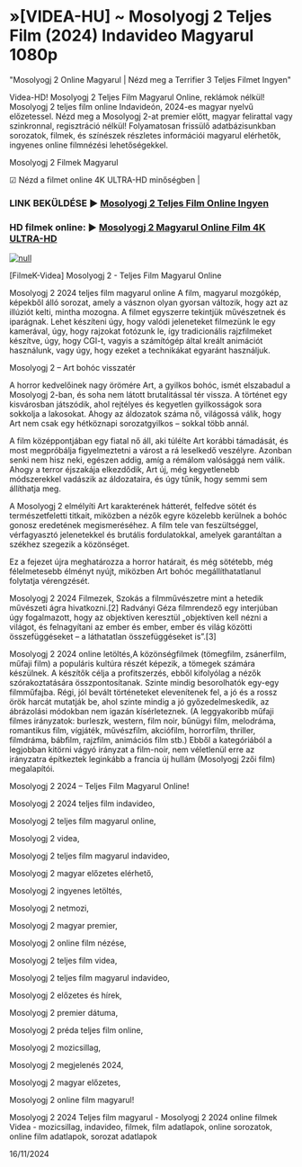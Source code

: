 # »[VIDEA-HU] ~ Mosolyogj 2 Teljes Film (2024) Indavideo Magyarul 1080p




"Mosolyogj 2 Online Magyarul | Nézd meg a Terrifier 3 Teljes Filmet Ingyen"

Videa-HD! Mosolyogj 2 Teljes Film Magyarul Online, reklámok nélkül! Mosolyogj 2 teljes film online Indavideón, 2024-es magyar nyelvű előzetessel. Nézd meg a Mosolyogj 2-at premier előtt, magyar felirattal vagy szinkronnal, regisztráció nélkül! Folyamatosan frissülő adatbázisunkban sorozatok, filmek, és színészek részletes információi magyarul elérhetők, ingyenes online filmnézési lehetőségekkel.

Mosolyogj 2 Filmek Magyarul

☑ Nézd a filmet online 4K ULTRA-HD minőségben |

### LINK BEKÜLDÉSE ▶️ [Mosolyogj 2 Teljes Film Online Ingyen](https://t.co/q7nEyMuDUG)

### HD filmek online: ▶️ [Mosolyogj 2 Magyarul Online Film 4K ULTRA-HD](https://t.co/q7nEyMuDUG)

[![null](https://static.wixstatic.com/media/855a25_043b5abeb4ae4d35ac003198e7fe56ed~mv2.gif)](https://t.co/q7nEyMuDUG)

[FilmeK-Videa] Mosolyogj 2 - Teljes Film Magyarul Online

Mosolyogj 2 2024 teljes film magyarul online A film, magyarul mozgókép, képekből álló sorozat, amely a vásznon olyan gyorsan változik, hogy azt az illúziót kelti, mintha mozogna. A filmet egyszerre tekintjük művészetnek és iparágnak. Lehet készíteni úgy, hogy valódi jeleneteket filmezünk le egy kamerával, úgy, hogy rajzokat fotózunk le, így tradicionális rajzfilmeket készítve, úgy, hogy CGI-t, vagyis a számítógép által kreált animációt használunk, vagy úgy, hogy ezeket a technikákat egyaránt használjuk.

Mosolyogj 2 – Art bohóc visszatér

A horror kedvelőinek nagy örömére Art, a gyilkos bohóc, ismét elszabadul a Mosolyogj 2-ban, és soha nem látott brutalitással tér vissza. A történet egy kisvárosban játszódik, ahol rejtélyes és kegyetlen gyilkosságok sora sokkolja a lakosokat. Ahogy az áldozatok száma nő, világossá válik, hogy Art nem csak egy hétköznapi sorozatgyilkos – sokkal több annál.

A film középpontjában egy fiatal nő áll, aki túlélte Art korábbi támadását, és most megpróbálja figyelmeztetni a várost a rá leselkedő veszélyre. Azonban senki nem hisz neki, egészen addig, amíg a rémálom valósággá nem válik. Ahogy a terror éjszakája elkezdődik, Art új, még kegyetlenebb módszerekkel vadászik az áldozataira, és úgy tűnik, hogy semmi sem állíthatja meg.

A Mosolyogj 2 elmélyíti Art karakterének hátterét, felfedve sötét és természetfeletti titkait, miközben a nézők egyre közelebb kerülnek a bohóc gonosz eredetének megismeréséhez. A film tele van feszültséggel, vérfagyasztó jelenetekkel és brutális fordulatokkal, amelyek garantáltan a székhez szegezik a közönséget.

Ez a fejezet újra meghatározza a horror határait, és még sötétebb, még félelmetesebb élményt nyújt, miközben Art bohóc megállíthatatlanul folytatja vérengzését.

Mosolyogj 2 2024 Filmezek, Szokás a filmművészetre mint a hetedik művészeti ágra hivatkozni.[2] Radványi Géza filmrendező egy interjúban úgy fogalmazott, hogy az objektíven keresztül „objektíven kell nézni a világot, és felnagyítani az ember és ember, ember és világ közötti összefüggéseket – a láthatatlan összefüggéseket is”.[3]

Mosolyogj 2 2024 online letöltés,A közönségfilmek (tömegfilm, zsánerfilm, műfaji film) a populáris kultúra részét képezik, a tömegek számára készülnek. A készítők célja a profitszerzés, ebből kifolyólag a nézők szórakoztatására összpontosítanak. Szinte mindig besorolhatók egy-egy filmműfajba. Régi, jól bevált történeteket elevenítenek fel, a jó és a rossz örök harcát mutatják be, ahol szinte mindig a jó győzedelmeskedik, az ábrázolási módokban nem igazán kísérleteznek. (A leggyakoribb műfaji filmes irányzatok: burleszk, western, film noir, bűnügyi film, melodráma, romantikus film, vígjáték, művészfilm, akciófilm, horrorfilm, thriller, filmdráma, bábfilm, rajzfilm, animációs film stb.) Ebből a kategóriából a legjobban kitörni vágyó irányzat a film-noir, nem véletlenül erre az irányzatra építkeztek leginkább a francia új hullám (Mosolyogj 2zői film) megalapítói.

Mosolyogj 2 2024 – Teljes Film Magyarul Online!

Mosolyogj 2 2024 teljes film indavideo,

Mosolyogj 2 teljes film magyarul online,

Mosolyogj 2 videa,

Mosolyogj 2 teljes film magyarul indavideo,

Mosolyogj 2 magyar előzetes elérhető,

Mosolyogj 2 ingyenes letöltés,

Mosolyogj 2 netmozi,

Mosolyogj 2 magyar premier,

Mosolyogj 2 online film nézése,

Mosolyogj 2 teljes film videa,

Mosolyogj 2 teljes film magyarul indavideo,

Mosolyogj 2 előzetes és hírek,

Mosolyogj 2 premier dátuma,

Mosolyogj 2 préda teljes film online,

Mosolyogj 2 mozicsillag,

Mosolyogj 2 megjelenés 2024,

Mosolyogj 2 magyar előzetes,

Mosolyogj 2 online film magyarul!

Mosolyogj 2 2024 Teljes film magyarul - Mosolyogj 2 2024 online filmek Videa - mozicsillag, indavideo, filmek, film adatlapok, online sorozatok, online film adatlapok, sorozat adatlapok

16/11/2024
